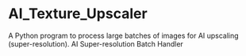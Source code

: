 # AI_Texture_Upscaler
A Python program to process large batches of images for AI upscaling (super-resolution).
AI Super-resolution Batch Handler
